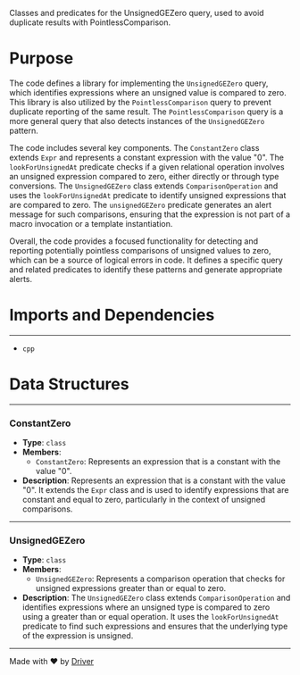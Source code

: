 <!--------------------------------------------------------------------------------->
<!-- IMPORTANT: This file is auto-generated by Driver (https://driver.ai). -------->
<!-- Manual edits may be overwritten on future commits. --------------------------->
<!--------------------------------------------------------------------------------->

Classes and predicates for the UnsignedGEZero query, used to avoid duplicate results with PointlessComparison.

# Purpose
The code defines a library for implementing the `UnsignedGEZero` query, which identifies expressions where an unsigned value is compared to zero. This library is also utilized by the `PointlessComparison` query to prevent duplicate reporting of the same result. The `PointlessComparison` query is a more general query that also detects instances of the `UnsignedGEZero` pattern.

The code includes several key components. The `ConstantZero` class extends `Expr` and represents a constant expression with the value "0". The `lookForUnsignedAt` predicate checks if a given relational operation involves an unsigned expression compared to zero, either directly or through type conversions. The `UnsignedGEZero` class extends `ComparisonOperation` and uses the `lookForUnsignedAt` predicate to identify unsigned expressions that are compared to zero. The `unsignedGEZero` predicate generates an alert message for such comparisons, ensuring that the expression is not part of a macro invocation or a template instantiation.

Overall, the code provides a focused functionality for detecting and reporting potentially pointless comparisons of unsigned values to zero, which can be a source of logical errors in code. It defines a specific query and related predicates to identify these patterns and generate appropriate alerts.
# Imports and Dependencies

---
- `cpp`


# Data Structures

---
### ConstantZero
- **Type**: ``class``
- **Members**:
    - ``ConstantZero``: Represents an expression that is a constant with the value "0".
- **Description**: Represents an expression that is a constant with the value "0". It extends the `Expr` class and is used to identify expressions that are constant and equal to zero, particularly in the context of unsigned comparisons.


---
### UnsignedGEZero
- **Type**: ``class``
- **Members**:
    - ``UnsignedGEZero``: Represents a comparison operation that checks for unsigned expressions greater than or equal to zero.
- **Description**: The `UnsignedGEZero` class extends `ComparisonOperation` and identifies expressions where an unsigned type is compared to zero using a greater than or equal operation. It uses the `lookForUnsignedAt` predicate to find such expressions and ensures that the underlying type of the expression is unsigned.



---
Made with ❤️ by [Driver](https://www.driver.ai/)